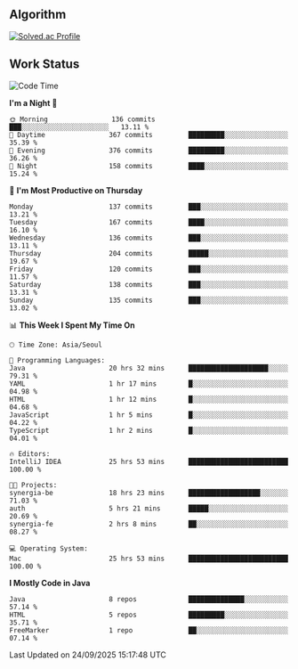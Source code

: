 <!-- 
##  ✨ _Bambee83_ ✨ 

- 🔭 I’m recently studied at Hanghae99
- 🌱 I’m currently learning Java, Spring Boot, MSA
- 🤔 I'm thinking about how to decorate my Git Profile
- 🪹 Fun fact : The beans of Spring Boot are actually coffee beans 

<!-- - 💬 Ask me about ...
- 📫 How to reach me: ...
- 😄 Pronouns: ...
- 👯 I’m looking to collaborate on ...

## 🔧  Technologies & Software Used

<img src="https://img.shields.io/badge/Java-007396?style=flat-round&logo=OpenJDK&logoColor=white"/> <img src="https://img.shields.io/badge/Spring-6DB33F?style=flat-round&logo=spring&logoColor=white"/>   <img src="https://img.shields.io/badge/SpringBoot-6DB33F?style=flat-round&logo=springboot&logoColor=white"/>  <img src="https://img.shields.io/badge/SpringSecurity-6DB33F?style=flat-round&logo=SpringSecurity&logoColor=white"/>   <img src="https://img.shields.io/badge/JSON Web Token-000000?style=flat-round&logo=JSON Web Tokens&logoColor=white"/> 

<img src="https://img.shields.io/badge/github-181717?style=flat-round&logo=github&logoColor=white"/> <img src="https://img.shields.io/badge/git-F05032?style=flat-round&logo=git&logoColor=white"/> <img src="https://img.shields.io/badge/githubactions-2088FF?style=flat-round&logo=githubactions&logoColor=white"/>  <img src="https://img.shields.io/badge/Gradle-02303A?style=flat-round&logo=Gradle&logoColor=white"/>  <img src="https://img.shields.io/badge/IntelliJIDEA-000000?style=flat-round&logo=IntelliJIDEA&logoColor=white"/>  <img src="https://img.shields.io/badge/Postman-FF6C37?style=flat-round&logo=Postman&logoColor=white"/>  <img src="https://img.shields.io/badge/Sourcetree-0052CC?style=flat-round&logo=Sourcetree&logoColor=white"/>

<img src="https://img.shields.io/badge/AmazonS3-569A31?style=flat-round&logo=AmazonS3&logoColor=white"/>  <img src="https://img.shields.io/badge/AmazonEC2-FF9900?style=flat-round&logo=AmazonEC2&logoColor=white"/>  <img src="https://img.shields.io/badge/AmazonRDS-527FFF?style=flat-round&logo=AmazonRDS&logoColor=white"/>  <img src="https://img.shields.io/badge/MySQL-4479A1?style=flat-round&logo=MySQL&logoColor=white"/>  <img src="https://img.shields.io/badge/MongoDB-47A248?style=flat-round&logo=MongoDB&logoColor=white"/> <img src="https://img.shields.io/badge/Ubuntu-E95420?style=flat-round&logo=Ubuntu&logoColor=white"/> <img src="https://img.shields.io/badge/FileZilla-BF0000?style=flat-round&logo=filezilla&logoColor=white"/> <img src="https://img.shields.io/badge/Notion-000000?style=flat-round&logo=Notion&logoColor=white"/> <img src="https://img.shields.io/badge/Slack-F06A6A?style=flat-round&logo=slack&logoColor=white"/>

<img src="https://img.shields.io/badge/AmazonCloudfront-3693F3?style=flat-round&logo=iCloud&logoColor=white"/> <img src="https://img.shields.io/badge/ApacheJMeter-D22128?style=flat-round&logo=apachejmeter&logoColor=white"/> 
 
<!-- Markdown lang
[![Bambee83 Badge](https://img.shields.io/badge/Bambee83'blog-4A154B.svg?&style=for-the-badge&logo=Bloglovin&link=https://blog.naver.com/bambee83)](https://blog.naver.com/bambee83)
## 🚀  GitHub stats & Top Langs
[![Bambee83's GitHub stats-Dark](https://github-readme-stats.vercel.app/api?username=bambee83&show_icons=true&theme=dark#gh-dark-mode-only)]((https://github.com/bambee83/github-readme-stats#gh-dark-mode-only))
![Top Langs-Dark](https://github-readme-stats.vercel.app/api/top-langs/?username=bambee83&layout=compact&theme=dark#gh-dark-mode-only)
## 🐳   Project
[mini project - SeoulCulturePort](https://github.com/event-information)
[clone coding - Instaclone](https://github.com/instaclone8)
[final project - emotrak](https://github.com/EmoTrak)
[![bambee83's wakatime stats](https://github-readme-stats.vercel.app/api/wakatime?username=bambee83)]
 -->
## Algorithm
[![Solved.ac Profile](http://mazassumnida.wtf/api/v2/generate_badge?boj=daj0909)](https://solved.ac/daj0909/)

 
## Work Status
<!--START_SECTION:waka-->
![Code Time](http://img.shields.io/badge/Code%20Time-1%2C188%20hrs%2022%20mins-blue)

**I'm a Night 🦉** 

```text
🌞 Morning                136 commits         ███░░░░░░░░░░░░░░░░░░░░░░   13.11 % 
🌆 Daytime                367 commits         █████████░░░░░░░░░░░░░░░░   35.39 % 
🌃 Evening                376 commits         █████████░░░░░░░░░░░░░░░░   36.26 % 
🌙 Night                  158 commits         ████░░░░░░░░░░░░░░░░░░░░░   15.24 % 
```
📅 **I'm Most Productive on Thursday** 

```text
Monday                   137 commits         ███░░░░░░░░░░░░░░░░░░░░░░   13.21 % 
Tuesday                  167 commits         ████░░░░░░░░░░░░░░░░░░░░░   16.10 % 
Wednesday                136 commits         ███░░░░░░░░░░░░░░░░░░░░░░   13.11 % 
Thursday                 204 commits         █████░░░░░░░░░░░░░░░░░░░░   19.67 % 
Friday                   120 commits         ███░░░░░░░░░░░░░░░░░░░░░░   11.57 % 
Saturday                 138 commits         ███░░░░░░░░░░░░░░░░░░░░░░   13.31 % 
Sunday                   135 commits         ███░░░░░░░░░░░░░░░░░░░░░░   13.02 % 
```


📊 **This Week I Spent My Time On** 

```text
🕑︎ Time Zone: Asia/Seoul

💬 Programming Languages: 
Java                     20 hrs 32 mins      ████████████████████░░░░░   79.31 % 
YAML                     1 hr 17 mins        █░░░░░░░░░░░░░░░░░░░░░░░░   04.98 % 
HTML                     1 hr 12 mins        █░░░░░░░░░░░░░░░░░░░░░░░░   04.68 % 
JavaScript               1 hr 5 mins         █░░░░░░░░░░░░░░░░░░░░░░░░   04.22 % 
TypeScript               1 hr 2 mins         █░░░░░░░░░░░░░░░░░░░░░░░░   04.01 % 

🔥 Editors: 
IntelliJ IDEA            25 hrs 53 mins      █████████████████████████   100.00 % 

🐱‍💻 Projects: 
synergia-be              18 hrs 23 mins      ██████████████████░░░░░░░   71.03 % 
auth                     5 hrs 21 mins       █████░░░░░░░░░░░░░░░░░░░░   20.69 % 
synergia-fe              2 hrs 8 mins        ██░░░░░░░░░░░░░░░░░░░░░░░   08.27 % 

💻 Operating System: 
Mac                      25 hrs 53 mins      █████████████████████████   100.00 % 
```

**I Mostly Code in Java** 

```text
Java                     8 repos             ██████████████░░░░░░░░░░░   57.14 % 
HTML                     5 repos             █████████░░░░░░░░░░░░░░░░   35.71 % 
FreeMarker               1 repo              ██░░░░░░░░░░░░░░░░░░░░░░░   07.14 % 
```




 Last Updated on 24/09/2025 15:17:48 UTC
<!--END_SECTION:waka-->
